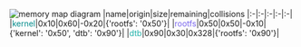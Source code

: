 ![memory map diagram](tests.test_docs_collisions.png)
|name|origin|size|remaining|collisions
|:-|:-|:-|:-|:-|
|<span style='color:darkcyan'>kernel</span>|0x10|0x60|-0x20|{'rootfs': '0x50'}|
|<span style='color:mediumslateblue'>rootfs</span>|0x50|0x50|-0x10|{'kernel': '0x50', 'dtb': '0x90'}|
|<span style='color:lightseagreen'>dtb</span>|0x90|0x30|0x328|{'rootfs': '0x90'}|
